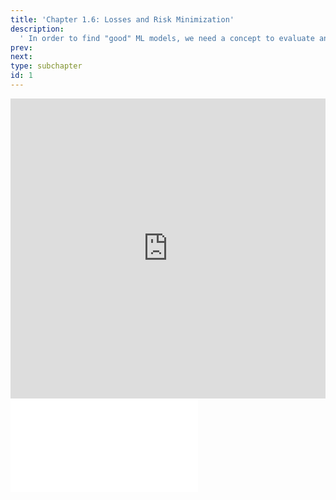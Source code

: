 ```yaml
---
title: 'Chapter 1.6: Losses and Risk Minimization'
description:
  ' In order to find "good" ML models, we need a concept to evaluate and compare models. To this end, the concepts of "loss function", "empirical risk" and "empirical risk minimization" are introduced.'
prev: 
next: 
type: subchapter
id: 1
---
```



<exercise id="1" title="Video Lecture">
<iframe width="100%" height="480" src="https://www.youtube.com/embed/CCzx4UDkzpA" frameborder="0" allow="accelerometer; autoplay; encrypted-media; gyroscope; picture-in-picture" allowfullscreen></iframe>
</exercise>


<exercise id="2" title="Slides">
<object data="pdfs/1/slides-basics-riskminimization.pdf
" type="application/pdf" style="width:100%;height:480px">
    <embed src="pdfs/1/slides-basics-riskminimization.pdf
" type="application/pdf" />
</object>
</exercise>

